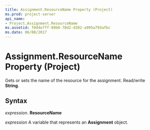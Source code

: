 ```yaml
---
title: Assignment.ResourceName Property (Project)
ms.prod: project-server
api_name:
- Project.Assignment.ResourceName
ms.assetid: f0d4e7ff-99b0-70d2-d302-a995a793afbc
ms.date: 06/08/2017
---
```



# Assignment.ResourceName Property (Project)

Gets or sets the name of the resource for the assignment. Read/write  **String**.


## Syntax

 _expression_. **ResourceName**

 _expression_ A variable that represents an **Assignment** object.


